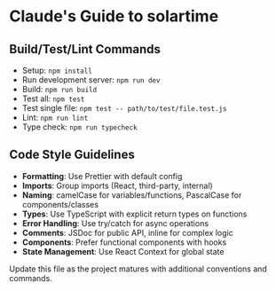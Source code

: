 # Claude's Guide to solartime

## Build/Test/Lint Commands
- Setup: `npm install`
- Run development server: `npm run dev`
- Build: `npm run build`
- Test all: `npm test`
- Test single file: `npm test -- path/to/test/file.test.js`
- Lint: `npm run lint`
- Type check: `npm run typecheck`

## Code Style Guidelines
- **Formatting**: Use Prettier with default config
- **Imports**: Group imports (React, third-party, internal)
- **Naming**: camelCase for variables/functions, PascalCase for components/classes
- **Types**: Use TypeScript with explicit return types on functions
- **Error Handling**: Use try/catch for async operations
- **Comments**: JSDoc for public API, inline for complex logic
- **Components**: Prefer functional components with hooks
- **State Management**: Use React Context for global state

Update this file as the project matures with additional conventions and commands.